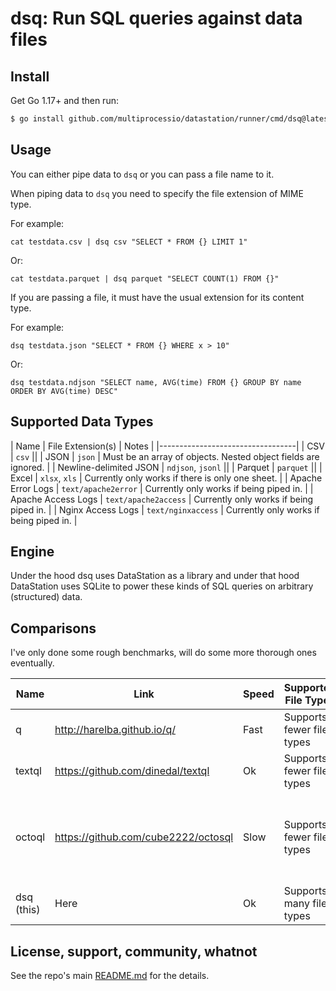 # dsq: Run SQL queries against data files

## Install

Get Go 1.17+ and then run:

```bash
$ go install github.com/multiprocessio/datastation/runner/cmd/dsq@latest
```

## Usage

You can either pipe data to `dsq` or you can pass a file name to it.

When piping data to `dsq` you need to specify the file extension of MIME type.

For example:

```
cat testdata.csv | dsq csv "SELECT * FROM {} LIMIT 1"
```

Or:

```
cat testdata.parquet | dsq parquet "SELECT COUNT(1) FROM {}"
```

If you are passing a file, it must have the usual extension for its
content type.

For example:

```
dsq testdata.json "SELECT * FROM {} WHERE x > 10"
```

Or:

```
dsq testdata.ndjson "SELECT name, AVG(time) FROM {} GROUP BY name ORDER BY AVG(time) DESC"
```

## Supported Data Types

| Name | File Extension(s) | Notes |
|----------------------------------|
| CSV | `csv` ||
| JSON | `json` | Must be an array of objects. Nested object fields are ignored. |
| Newline-delimited JSON | `ndjson`, `jsonl` ||
| Parquet | `parquet` ||
| Excel | `xlsx`, `xls` | Currently only works if there is only one sheet. |
| Apache Error Logs | `text/apache2error` | Currently only works if being piped in. |
| Apache Access Logs | `text/apache2access` | Currently only works if being piped in. |
| Nginx Access Logs | `text/nginxaccess` | Currently only works if being piped in. |

## Engine

Under the hood dsq uses DataStation as a library and under that hood
DataStation uses SQLite to power these kinds of SQL queries on
arbitrary (structured) data.

## Comparisons

I've only done some rough benchmarks, will do some more thorough ones eventually.

| Name | Link | Speed | Supported File Types | Engine | Maturity |
|----|-|-|-|-|------------------------------------------------------------------------|
| q | http://harelba.github.io/q/ | Fast | Supports fewer file types | Uses SQLite | Mature |
| textql | https://github.com/dinedal/textql | Ok | Supports fewer file types | Uses SQLite | Mature |
| octoql | https://github.com/cube2222/octosql | Slow | Supports fewer file types | Custom engine missing many features from SQLite | Mature (other than SQL support) |
| dsq (this) | Here | Ok | Supports many file types | Uses SQLite | Not mature |

## License, support, community, whatnot

See the repo's main [README.md](/README.md) for the details.